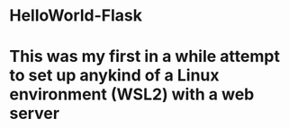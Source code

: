 # HelloWorld-Flask

# This was my first in a while attempt to set up anykind of a Linux environment (WSL2) with a web server
